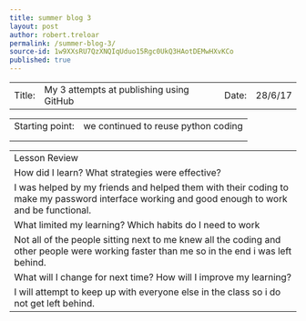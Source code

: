 ```yaml
---
title: summer blog 3
layout: post
author: robert.treloar
permalink: /summer-blog-3/
source-id: 1w9XXsRU7QzXNQIqUduo15Rgc0UkQ3HAotDEMwHXvKCo
published: true
---
```

<table>
  <tr>
    <td>Title:  </td>
    <td>My  3  attempts at publishing using GitHub</td>
    <td> Date:  </td>
    <td>28/6/17</td>
  </tr>
</table>


<table>
  <tr>
    <td>Starting point:</td>
    <td>we continued to reuse python coding</td>
  </tr>
  <tr>
    <td></td>
    <td></td>
  </tr>
  <tr>
    <td></td>
    <td></td>
  </tr>
</table>


<table>
  <tr>
    <td>Lesson Review</td>
  </tr>
  <tr>
    <td>How did I learn? What strategies were effective? </td>
  </tr>
  <tr>
    <td>I was helped by my friends and  helped them with their coding to make my password interface working and good enough to work and be functional.</td>
  </tr>
  <tr>
    <td>What limited my learning? Which habits do I need to work </td>
  </tr>
  <tr>
    <td>Not all of the people sitting next to me knew all the coding and other people were working faster than me so in the end i was left behind.</td>
  </tr>
  <tr>
    <td>What will I change for next time? How will I improve my learning?</td>
  </tr>
  <tr>
    <td>I will attempt to keep up with everyone else in the class so i do not get left behind.</td>
  </tr>
</table>


